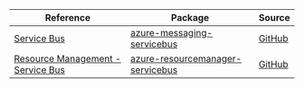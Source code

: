 | Reference | Package | Source |
|---|---|---|
|[Service Bus](messaging-servicebus-readme.md)|[azure-messaging-servicebus](https://repo1.maven.org/maven2/com/azure/azure-messaging-servicebus)|[GitHub](https://github.com/Azure/azure-sdk-for-java/blob/main/sdk/servicebus/azure-messaging-servicebus)|
|[Resource Management - Service Bus](resourcemanager-servicebus-readme.md)|[azure-resourcemanager-servicebus](https://repo1.maven.org/maven2/com/azure/resourcemanager/azure-resourcemanager-servicebus)|[GitHub](https://github.com/Azure/azure-sdk-for-java/blob/main/sdk/resourcemanager/azure-resourcemanager-servicebus)|
